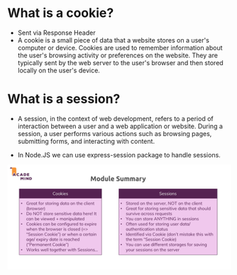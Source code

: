 # What is a cookie?

- Sent via Response Header
- A cookie is a small piece of data that a website stores on a user's computer or device. Cookies are used to remember information about the user's browsing activity or preferences on the website. They are typically sent by the web server to the user's browser and then stored locally on the user's device.

# What is a session? 

- A session, in the context of web development, refers to a period of interaction between a user and a web application or website. During a session, a user performs various actions such as browsing pages, submitting forms, and interacting with content.


- In Node.JS we can use express-session package to handle sessions.


![cookie.png](cookie.png)
